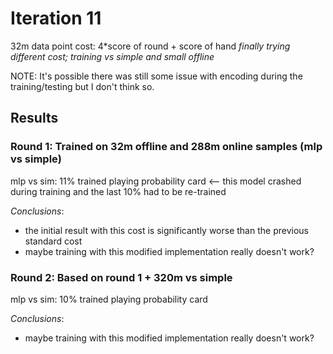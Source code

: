 # Iteration 11
32m data point
cost: 4\*score of round + score of hand
_finally trying different cost; training vs simple and small offline_

NOTE: It's possible there was still some issue with encoding during the training/testing but I don't think so.

## Results
### Round 1: Trained on 32m offline and 288m online samples (mlp vs simple)
mlp vs sim: 11% trained playing probability card <-- this model crashed during training and the last 10% had to be re-trained

*Conclusions*:
- the initial result with this cost is significantly worse than the previous standard cost
- maybe training with this modified implementation really doesn't work?

### Round 2: Based on round 1 + 320m vs simple
mlp vs sim: 10% trained playing probability card

*Conclusions*:
- maybe training with this modified implementation really doesn't work?

